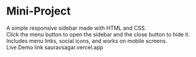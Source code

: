 # Mini-Project
A simple responsive sidebar made with HTML and CSS.  
Click the menu button to open the sidebar and the close button to hide it.  
Includes menu links, social icons, and works on mobile screens.  
 Live Demo link
 sauravsagar.vercel.app
